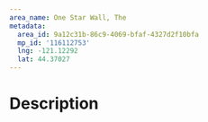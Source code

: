 ```yaml
---
area_name: One Star Wall, The
metadata:
  area_id: 9a12c31b-86c9-4069-bfaf-4327d2f10bfa
  mp_id: '116112753'
  lng: -121.12292
  lat: 44.37027
---
```

# Description
